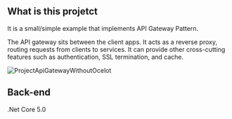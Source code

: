 ## What is this projetct

It is a small/simple example that implements API Gateway Pattern.

The API gateway sits between the client apps. It acts as a reverse proxy, routing requests from clients to services. It can provide other cross-cutting features such as authentication, SSL termination, and cache.

![ProjectApiGatewayWithoutOcelot](https://github.com/jeftegoesdev/ProjectApiGatewayWithoutOcelot/blob/master/Images/DiagramAPIGatewayPattern.PNG?raw=true)

## Back-end

.Net Core 5.0
